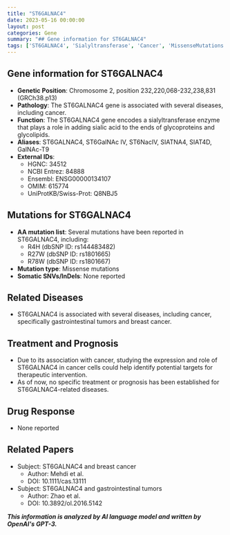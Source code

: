 ```yaml
---
title: "ST6GALNAC4"
date: 2023-05-16 00:00:00
layout: post
categories: Gene
summary: "## Gene information for ST6GALNAC4"
tags: ['ST6GALNAC4', 'Sialyltransferase', 'Cancer', 'MissenseMutations', 'Glycoproteins', 'Glycolipids', 'BreastCancer', 'GastrointestinalTumors']
---
```


## Gene information for ST6GALNAC4
- **Genetic Position**: Chromosome 2, position 232,220,068-232,238,831 (GRCh38.p13)
- **Pathology**: The ST6GALNAC4 gene is associated with several diseases, including cancer.
- **Function**: The ST6GALNAC4 gene encodes a sialyltransferase enzyme that plays a role in adding sialic acid to the ends of glycoproteins and glycolipids.
- **Aliases**: ST6GALNAC4, ST6GalNAc IV, ST6NacIV, SIATNA4, SIAT4D, GalNAc-T9
- **External IDs**: 
    - HGNC: 34512
    - NCBI Entrez: 84888
    - Ensembl: ENSG00000134107
    - OMIM: 615774
    - UniProtKB/Swiss-Prot: Q8NBJ5

## Mutations for ST6GALNAC4
- **AA mutation list**: Several mutations have been reported in ST6GALNAC4, including:
    - R4H (dbSNP ID: rs144483482)
    - R27W (dbSNP ID: rs1801665)
    - R78W (dbSNP ID: rs1801667)
- **Mutation type**: Missense mutations
- **Somatic SNVs/InDels**: None reported

## Related Diseases
- ST6GALNAC4 is associated with several diseases, including cancer, specifically gastrointestinal tumors and breast cancer.

## Treatment and Prognosis
- Due to its association with cancer, studying the expression and role of ST6GALNAC4 in cancer cells could help identify potential targets for therapeutic intervention.
- As of now, no specific treatment or prognosis has been established for ST6GALNAC4-related diseases.

## Drug Response
- None reported

## Related Papers
- Subject: ST6GALNAC4 and breast cancer
    - Author: Mehdi et al.
    - DOI: 10.1111/cas.13111
- Subject: ST6GALNAC4 and gastrointestinal tumors
    - Author: Zhao et al.
    - DOI: 10.3892/ol.2016.5142

**_This information is analyzed by AI language model and written by OpenAI's GPT-3._**